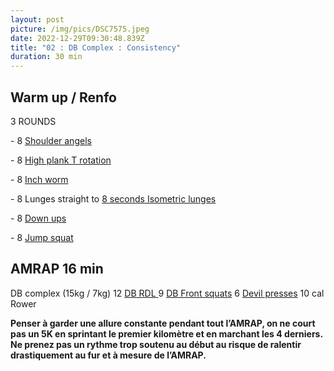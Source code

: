 ```yaml
---
layout: post
picture: /img/pics/DSC7575.jpeg
date: 2022-12-29T09:30:48.839Z
title: "02 : DB Complex : Consistency"
duration: 30 min
---
```

## Warm up / Renfo

3 ROUNDS

\- 8 [Shoulder angels ](https://www.youtube.com/watch?v=4sRUwmB6vR8)

\- 8 [High plank T rotation](https://www.youtube.com/watch?v=4sRUwmB6vR8)

\- 8 [Inch worm](https://www.youtube.com/watch?v=pv_8CdDPAAk)

\- 8 Lunges straight to [8 seconds Isometric lunges](https://www.youtube.com/watch?v=iF3QuR6BfgU)

\- 8 [Down ups ](https://www.youtube.com/watch?v=B3jLmb7dWLY)

\- 8 [Jump squat ](https://www.youtube.com/watch?v=flBodwEKe30)

## AMRAP 16 min

DB complex (15kg / 7kg)
12 [DB RDL ](https://www.youtube.com/watch?v=WIcpu2UkJoY)
9 [DB Front squats](https://www.youtube.com/watch?v=B86Zj72LwzA)
6 [Devil presses](https://www.youtube.com/watch?v=hc6dfJHRcD0)
10 cal Rower 

**Penser à garder une allure constante pendant tout l’AMRAP, on ne court pas un 5K en sprintant le premier kilomètre et en marchant les 4 derniers. Ne prenez pas un rythme trop soutenu au début au risque de ralentir drastiquement au fur et à mesure de l’AMRAP.**